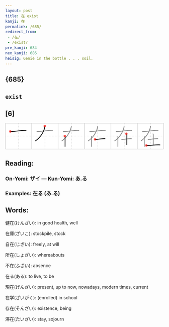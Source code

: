 ```yaml
---
layout: post
title: 在 exist
kanji: 在
permalink: /685/
redirect_from:
 - /在/
 - /exist/
pre_kanji: 684
nex_kanji: 686
heisig: Genie in the bottle . . . soil.
---
```


## {685}

## `exist`

## [6]

<div class="stroke"><img src="../images/E59CA8.png" /></div>

## Reading:

### On-Yomi: ザイ &mdash; Kun-Yomi: あ.る

### Examples: 在る (あ.る)

## Words:

健在(けんざい): in good health, well

在庫(ざいこ): stockpile, stock

自在(じざい): freely, at will

所在(しょざい): whereabouts

不在(ふざい): absence

在る(ある): to live, to be

現在(げんざい): present, up to now, nowadays, modern times, current

在学(ざいがく): (enrolled) in school

存在(そんざい): existence, being

滞在(たいざい): stay, sojourn

